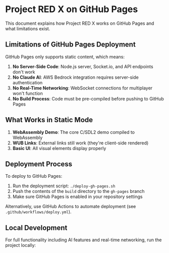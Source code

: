 # Project RED X on GitHub Pages

This document explains how Project RED X works on GitHub Pages and what limitations exist.

## Limitations of GitHub Pages Deployment

GitHub Pages only supports static content, which means:

1. **No Server-Side Code**: Node.js server, Socket.io, and API endpoints don't work
2. **No Claude AI**: AWS Bedrock integration requires server-side authentication
3. **No Real-Time Networking**: WebSocket connections for multiplayer won't function
4. **No Build Process**: Code must be pre-compiled before pushing to GitHub Pages

## What Works in Static Mode

1. **WebAssembly Demo**: The core C/SDL2 demo compiled to WebAssembly
2. **WUB Links**: External links still work (they're client-side rendered)
3. **Basic UI**: All visual elements display properly

## Deployment Process

To deploy to GitHub Pages:

1. Run the deployment script: `./deploy-gh-pages.sh`
2. Push the contents of the `build` directory to the `gh-pages` branch
3. Make sure GitHub Pages is enabled in your repository settings

Alternatively, use GitHub Actions to automate deployment (see `.github/workflows/deploy.yml`).

## Local Development

For full functionality including AI features and real-time networking, run the project locally:

